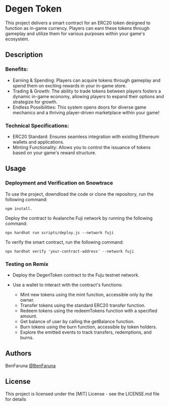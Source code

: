 # Degen Token

This project delivers a smart contract for an ERC20 token designed to function as in-game currency. Players can earn these tokens through gameplay and utilize them for various purposes within your game's ecosystem.


## Description

### Benefits:

- Earning & Spending: Players can acquire tokens through gameplay and spend them on exciting rewards in your in-game store.
- Trading & Growth: The ability to trade tokens between players fosters a dynamic in-game economy, allowing players to expand their options and strategize for growth.
- Endless Possibilities: This system opens doors for diverse game mechanics and a thriving player-driven marketplace within your game!

### Technical Specifications:

- ERC20 Standard: Ensures seamless integration with existing Ethereum wallets and applications.
- Minting Functionality: Allows you to control the issuance of tokens based on your game's reward structure.

## Usage
### Deployment and Verification on Snowtrace
To use the project, downdload the code or clone the repository, run the following command:

```
npm install.
```

Deploy the contract to Avalanche Fuji network by running the following command:

```
npx hardhat run scripts/deploy.js --network fuji
```

To verify the smart contract, run the following command:

```
npx hardhat verify 'your-contract-address' --network fuji
```

### Testing on Remix
- Deploy the DegenToken contract to the Fuju testnet network.

- Use a wallet to interact with the contract's functions:

    - Mint new tokens using the mint function, accessible only by the owner.
    - Transfer tokens using the standard ERC20 transfer function.
    - Redeem tokens using the redeemTokens function with a specified amount.
    - Get balance of user by calling the getBalance function.
    - Burn tokens using the burn function, accessible by token holders.
    - Explore the emitted events to track transfers, redemptions, and burns.


## Authors

BenFaruna
[@BenFaruna](https://twitter.com/neodynamics)


## License

This project is licensed under the [MIT] License - see the LICENSE.md file for details
